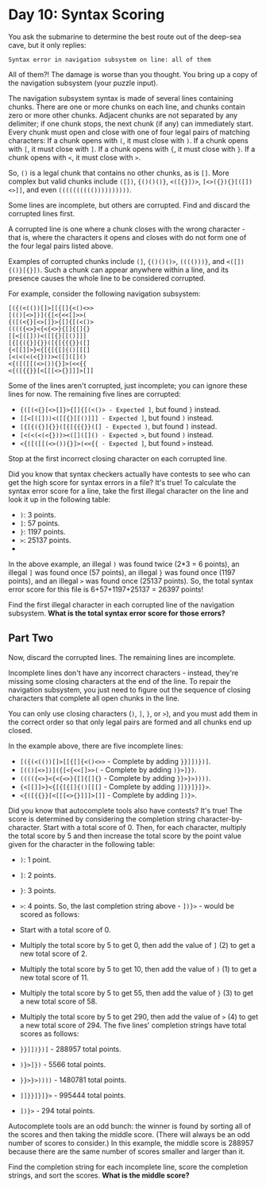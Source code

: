 # Day 10: Syntax Scoring

You ask the submarine to determine the best route out of the deep-sea cave, but it only replies:
```
Syntax error in navigation subsystem on line: all of them
```
All of them?!
The damage is worse than you thought.
You bring up a copy of the navigation subsystem (your puzzle input).

The navigation subsystem syntax is made of several lines containing chunks.
There are one or more chunks on each line, and chunks contain zero or more other chunks.
Adjacent chunks are not separated by any delimiter; if one chunk stops, the next chunk (if any) can immediately start.
Every chunk must open and close with one of four legal pairs of matching characters:
If a chunk opens with `(`, it must close with `)`.
If a chunk opens with `[`, it must close with `]`.
If a chunk opens with `{`, it must close with `}`.
If a chunk opens with `<`, it must close with `>`.

So, `()` is a legal chunk that contains no other chunks, as is `[]`.
More complex but valid chunks include `([])`, `{()()()}`, `<([{}])>`, `[<>({}){}[([])<>]]`, and even `(((((((((())))))))))`.

Some lines are incomplete, but others are corrupted.
Find and discard the corrupted lines first.

A corrupted line is one where a chunk closes with the wrong character - that is, where the characters it opens and closes with do not form one of the four legal pairs listed above.

Examples of corrupted chunks include `(]`, `{()()()>`, `(((()))}`, and `<([]){()}[{}])`.
Such a chunk can appear anywhere within a line, and its presence causes the whole line to be considered corrupted.

For example, consider the following navigation subsystem:
```
[({(<(())[]>[[{[]{<()<>>
[(()[<>])]({[<{<<[]>>(
{([(<{}[<>[]}>{[]{[(<()>
(((({<>}<{<{<>}{[]{[]{}
[[<[([]))<([[{}[[()]]]
[{[{({}]{}}([{[{{{}}([]
{<[[]]>}<{[{[{[]{()[[[]
[<(<(<(<{}))><([]([]()
<{([([[(<>()){}]>(<<{{
<{([{{}}[<[[[<>{}]]]>[]]
```
Some of the lines aren't corrupted, just incomplete; you can ignore these lines for now.
The remaining five lines are corrupted:

- `{([(<{}[<>[]}>{[]{[(<()> - Expected ]`, but found `}` instead.
- `[[<[([]))<([[{}[[()]]] - Expected ]`, but found `)` instead.
- `[{[{({}]{}}([{[{{{}}([] - Expected )`, but found `]` instead.
- `[<(<(<(<{}))><([]([]() - Expected >`, but found `)` instead.
- `<{([([[(<>()){}]>(<<{{ - Expected ]`, but found `>` instead.

Stop at the first incorrect closing character on each corrupted line.

Did you know that syntax checkers actually have contests to see who can get the high score for syntax errors in a file?
It's true!
To calculate the syntax error score for a line, take the first illegal character on the line and look it up in the following table:

- `)`: 3 points.
- `]`: 57 points.
- `}`: 1197 points.
- `>`: 25137 points.
- 
In the above example, an illegal `)` was found twice (2*3 = 6 points), an illegal `]` was found once (57 points), an illegal `}` was found once (1197 points), and an illegal `>` was found once (25137 points).
So, the total syntax error score for this file is 6+57+1197+25137 = 26397 points!

Find the first illegal character in each corrupted line of the navigation subsystem.
**What is the total syntax error score for those errors?**

## Part Two

Now, discard the corrupted lines.
The remaining lines are incomplete.

Incomplete lines don't have any incorrect characters - instead, they're missing some closing characters at the end of the line.
To repair the navigation subsystem, you just need to figure out the sequence of closing characters that complete all open chunks in the line.

You can only use closing characters (`)`, `]`, `}`, or `>`), and you must add them in the correct order so that only legal pairs are formed and all chunks end up closed.

In the example above, there are five incomplete lines:

- `[({(<(())[]>[[{[]{<()<>>` - Complete by adding `}}]])})]`.
- `[(()[<>])]({[<{<<[]>>(` - Complete by adding `)}>]})`.
- `(((({<>}<{<{<>}{[]{[]{}` - Complete by adding `}}>}>))))`.
- `{<[[]]>}<{[{[{[]{()[[[]` - Complete by adding `]]}}]}]}>`.
- `<{([{{}}[<[[[<>{}]]]>[]]` - Complete by adding `])}>`.

Did you know that autocomplete tools also have contests?
It's true!
The score is determined by considering the completion string character-by-character.
Start with a total score of 0.
Then, for each character, multiply the total score by 5 and then increase the total score by the point value given for the character in the following table:

- `)`: 1 point.
- `]`: 2 points.
- `}`: 3 points.
- `>`: 4 points.
So, the last completion string above - `])}>` - would be scored as follows:

- Start with a total score of 0.
- Multiply the total score by 5 to get 0, then add the value of `]` (2) to get a new total score of 2.
- Multiply the total score by 5 to get 10, then add the value of `)` (1) to get a new total score of 11.
- Multiply the total score by 5 to get 55, then add the value of `}` (3) to get a new total score of 58.
- Multiply the total score by 5 to get 290, then add the value of `>` (4) to get a new total score of 294.
The five lines' completion strings have total scores as follows:

- `}}]])})]` - 288957 total points.
- `)}>]})` - 5566 total points.
- `}}>}>))))` - 1480781 total points.
- `]]}}]}]}>` - 995444 total points.
- `])}>` - 294 total points.

Autocomplete tools are an odd bunch: the winner is found by sorting all of the scores and then taking the middle score.
(There will always be an odd number of scores to consider.)
In this example, the middle score is 288957 because there are the same number of scores smaller and larger than it.

Find the completion string for each incomplete line, score the completion strings, and sort the scores.
**What is the middle score?**
